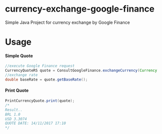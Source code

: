 # currency-exchange-google-finance
Simple Java Project for currency exchange by Google Finance

# Usage

#### Simple Quote
```java
//execute Google Finance request 
CurrencyQuoteRS quote = ConsultGoogleFinance.exchangeCurrency(Currency.USD, Currency.BRL);
//exchange rate
double baseRate = quote.getBaseRate();
```
#### Print Quote
```java
PrintCurrencyQuote.print(quote);
/*
Result..
BRL 1.0
USD 3.3074
QUOTE DATE: 14/11/2017 17:10
*/
```
